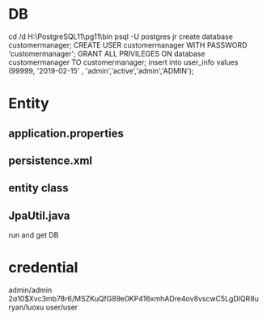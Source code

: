 
# DB
cd /d H:\PostgreSQL11\pg11\bin
psql -U postgres
jr
create database customermanager;
CREATE USER customermanager WITH PASSWORD 'customermanager';
GRANT ALL PRIVILEGES ON database customermanager TO customermanager;
insert into user_info values (99999, '2019-02-15' , 'admin','active','admin','ADMIN');

# Entity
## application.properties
## persistence.xml
## entity class
## JpaUtil.java
run and get DB




# credential
admin/admin $2a$10$Xvc3mb78r6/MSZKuQfG89e0KP416xmhADre4ov8vscwC5LgDlQR8u
ryan/luoxu
user/user


